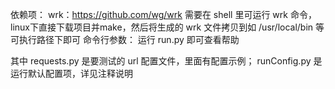 依赖项：
    wrk：https://github.com/wg/wrk
    需要在 shell 里可运行 wrk 命令，linux下直接下载项目并make，然后将生成的 wrk 文件拷贝到如 /usr/local/bin 等可执行路径下即可
命令行参数：
    运行 run.py 即可查看帮助

其中 requests.py 是要测试的 url 配置文件，里面有配置示例；
runConfig.py 是运行默认配置项，详见注释说明

